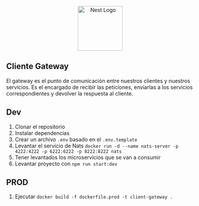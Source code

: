<p align="center">
  <a href="http://nestjs.com/" target="blank"><img src="https://nestjs.com/img/logo-small.svg" width="120" alt="Nest Logo" /></a>
</p>

## Cliente Gateway

El gateway es el punto de comunicación entre nuestros clientes y nuestros servicios. Es el encargado de recibir las peticiones, enviarlas a los servicios correspondientes y devolver la respuesta al cliente.

## Dev

1. Clonar el repositorio
2. Instalar dependencias
3. Crear un archivo `.env` basado en el `.env.template`
4. Levantar el servicio de Nats `docker run -d --name nats-server -p 4222:4222 -p 6222:6222 -p 8222:8222 nats`
5. Tener levantados los microservicios que se van a consumir
6. Levantar proyecto con `npm run start:dev`

## PROD

1. Ejecutar `docker build -f dockerfile.prod -t client-gateway .`

